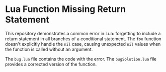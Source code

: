 # Lua Function Missing Return Statement

This repository demonstrates a common error in Lua: forgetting to include a return statement in all branches of a conditional statement.  The `foo` function doesn't explicitly handle the `nil` case, causing unexpected `nil` values when the function is called without an argument.

The `bug.lua` file contains the code with the error. The `bugSolution.lua` file provides a corrected version of the function.